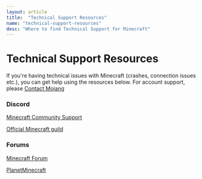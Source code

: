 ```yaml
---
layout: article
title:  "Technical Support Resources"
name: "technical-support-resources"
desc: "Where to find Technical Support for Minecraft"
---
```

# Technical Support Resources
If you're having technical issues with Minecraft (crashes, connection issues etc.), you can get help using the resources below. For account support, please [Contact Mojang](https://help.minecraft.net/hc/requests/new)

### Discord
[Minecraft Community Support](https://discord.gg/58Sxm23)

[Official Minecraft guild](discord.gg/minecraft)

### Forums
[Minecraft Forum](https://www.minecraftforum.net/forums/support)

[PlanetMinecraft](https://www.planetminecraft.com/forums/help/)